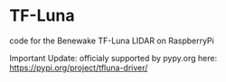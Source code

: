 # TF-Luna
code for the Benewake TF-Luna LIDAR on RaspberryPi

Important Update: officialy supported by pypy.org here:
https://pypi.org/project/tfluna-driver/

